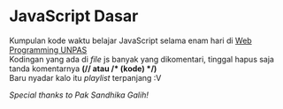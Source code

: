 # JavaScript Dasar

Kumpulan kode waktu belajar JavaScript selama enam hari di <a href="https://www.youtube.com/watch?v=JtESnohPUIw&list=PLFIM0718LjIWXagluzROrA-iBY9eeUt4w&index=44">Web Programming UNPAS</a>
<br>Kodingan yang ada di <i>file</i> js banyak yang dikomentari, tinggal hapus saja tanda komentarnya <b>(// atau /* (kode) */)</b>
<br>Baru nyadar kalo itu <i>playlist</i> terpanjang :V<br>

<i>Special thanks to Pak Sandhika Galih!</i>
